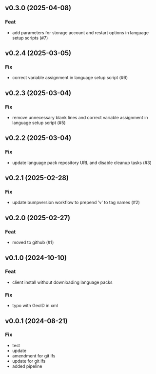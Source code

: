 ## v0.3.0 (2025-04-08)

### Feat

- add parameters for storage account and restart options in language setup scripts (#7)

## v0.2.4 (2025-03-05)

### Fix

- correct variable assignment in language setup script (#6)

## v0.2.3 (2025-03-04)

### Fix

- remove unnecessary blank lines and correct variable assignment in language setup script (#5)

## v0.2.2 (2025-03-04)

### Fix

- update language pack repository URL and disable cleanup tasks (#3)

## v0.2.1 (2025-02-28)

### Fix

- update bumpversion workflow to prepend 'v' to tag names (#2)

## v0.2.0 (2025-02-27)

### Feat

- moved to github (#1)

## v0.1.0 (2024-10-10)

### Feat

- client install without downloading language packs

### Fix

- typo with GeoID in xml

## v0.0.1 (2024-08-21)

### Fix

- test
- update
- amendment for git lfs
- update for git lfs
- added pipeline
